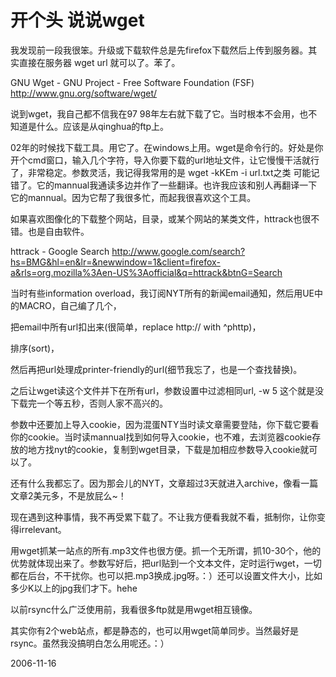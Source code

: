 # 开个头 说说wget

我发现前一段我很笨。升级或下载软件总是先firefox下载然后上传到服务器。其实直接在服务器 wget url 就可以了。苯了。

GNU Wget - GNU Project - Free Software Foundation (FSF)
http://www.gnu.org/software/wget/

说到wget，我自己都不信我在97 98年左右就下载了它。当时根本不会用，也不知道是什么。应该是从qinghua的ftp上。 

02年的时候找下载工具。用它了。在windows上用。wget是命令行的。好处是你开个cmd窗口，输入几个字符，导入你要下载的url地址文件，让它慢慢干活就行了，非常稳定。参数灵活，我记得我常用的是 wget -kKEm -i url.txt之类 可能记错了。它的mannual我通读多边并作了一些翻译。也许我应该和别人再翻译一下它的mannual。因为它帮了我很多忙，而起我很喜欢这个工具。 

如果喜欢图像化的下载整个网站，目录，或某个网站的某类文件，httrack也很不错。也是自由软件。 

httrack - Google Search
http://www.google.com/search?hs=BMG&hl=en&lr=&newwindow=1&client=firefox-a&rls=org.mozilla%3Aen-US%3Aofficial&q=httrack&btnG=Search

当时有些information overload，我订阅NYT所有的新闻email通知，然后用UE中的MACRO，自己编了几个，

把email中所有url扣出来(很简单，replace http:// with ^phttp)，

排序(sort)，

然后再把url处理成printer-friendly的url(细节我忘了，也是一个查找替换)。

之后让wget读这个文件并下在所有url，参数设置中过滤相同url, -w 5 这个就是没下载完一个等五秒，否则人家不高兴的。

参数中还要加上导入cookie，因为混蛋NTY当时读文章需要登陆，你下载它要看你的cookie。当时读mannual找到如何导入cookie，也不难，去浏览器cookie存放的地方找nyt的cookie，复制到wget目录，下载是加相应参数导入cookie就可以了。

还有什么我都忘了。因为那会儿的NYT，文章超过3天就进入archive，像看一篇文章2美元多，不是放屁么~！

现在遇到这种事情，我不再受累下载了。不让我方便看我就不看，抵制你，让你变得irrelevant。

用wget抓某一站点的所有.mp3文件也很方便。抓一个无所谓，抓10-30个，他的优势就体现出来了。参数写好后，把url贴到一个文本文件，定时运行wget，一切都在后台，不干扰你。也可以把.mp3换成.jpg呀。：）还可以设置文件大小，比如多少K以上的jpg我们才下。hehe

以前rsync什么广泛使用前，我看很多ftp就是用wget相互镜像。

其实你有2个web站点，都是静态的，也可以用wget简单同步。当然最好是rsync。虽然我没搞明白怎么用呢还。：）

2006-11-16
